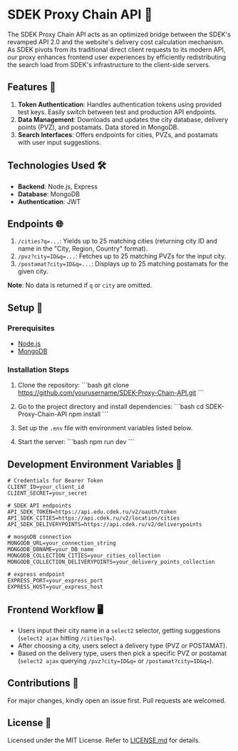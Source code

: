 # SDEK Proxy Chain API 🚀

The SDEK Proxy Chain API acts as an optimized bridge between the SDEK's revamped API 2.0 and the website's delivery cost calculation mechanism. As SDEK pivots from its traditional direct client requests to its modern API, our proxy enhances frontend user experiences by efficiently redistributing the search load from SDEK's infrastructure to the client-side servers.

## Features 🌟
1. **Token Authentication**: Handles authentication tokens using provided test keys. Easily switch between test and production API endpoints.
2. **Data Management**: Downloads and updates the city database, delivery points (PVZ), and postamats. Data stored in MongoDB.
3. **Search Interfaces**: Offers endpoints for cities, PVZs, and postamats with user input suggestions.

## Technologies Used 🛠️
- **Backend**: Node.js, Express
- **Database**: MongoDB
- **Authentication**: JWT

## Endpoints 🌐
1. `/cities?q=...`: Yields up to 25 matching cities (returning city ID and name in the "City, Region, Country" format).
2. `/pvz?city=ID&q=...`: Fetches up to 25 matching PVZs for the input city.
3. `/postamat?city=ID&q=...`: Displays up to 25 matching postamats for the given city.

**Note**: No data is returned if `q` or `city` are omitted.

## Setup 🚀
### Prerequisites
- [Node.js](https://nodejs.org/)
- [MongoDB](https://www.mongodb.com/try/download/community)

### Installation Steps
1. Clone the repository:
\```bash
git clone https://github.com/yourusername/SDEK-Proxy-Chain-API.git
\```

2. Go to the project directory and install dependencies:
\```bash
cd SDEK-Proxy-Chain-API
npm install
\```

3. Set up the `.env` file with environment variables listed below.

4. Start the server:
\```bash
npm run dev
\```

## Development Environment Variables 📁

```env
# Credentials for Bearer Token
CLIENT_ID=your_client_id
CLIENT_SECRET=your_secret

# SDEK API endpoints
API_SDEK_TOKEN=https://api.edu.cdek.ru/v2/oauth/token
API_SDEK_CITIES=https://api.cdek.ru/v2/location/cities
API_SDEK_DELIVERYPOINTS=https://api.cdek.ru/v2/deliverypoints

# mongoDB connection
MONGODB_URL=your_connection_string
MONGODB_DBNAME=your_DB_name
MONGODB_COLLECTION_CITIES=your_cities_collection
MONGODB_COLLECTION_DELIVERYPOINTS=your_delivery_points_collection

# express endpoint
EXPRESS_PORT=your_express_port
EXPRESS_HOST=your_express_host
```

## Frontend Workflow 🖥️
- Users input their city name in a `select2` selector, getting suggestions (`select2 ajax` hitting `/cities?q=`).
- After choosing a city, users select a delivery type (PVZ or POSTAMAT).
- Based on the delivery type, users then pick a specific PVZ or postamat (`select2 ajax` querying `/pvz?city=ID&q=` or `/postamat?city=ID&q=`).

## Contributions 🤝
For major changes, kindly open an issue first. Pull requests are welcomed.

## License 📄
Licensed under the MIT License. Refer to [LICENSE.md](LICENSE.md) for details.
